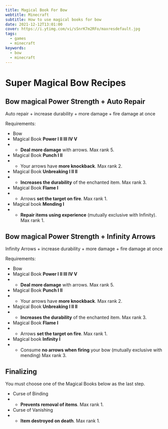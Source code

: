 ```yaml
---
title: Magical Book For Bow
webtitle: Minecraft
subtitle: How to use magical books for bow
date: 2021-12-12T13:01:00
cover: https://i.ytimg.com/vi/sSnrK7m2RFo/maxresdefault.jpg
tags:
  - games
  - minecraft
keywords:
  - bow
  - minecraft
---
```


# Super Magical Bow Recipes

## Bow magical Power Strength + Auto Repair
Auto repair + increase durability + more damage + fire damage at once

Requirements:
- Bow
- Magical Book **Power I II III IV V**
- - **Deal more damage** with arrows. Max rank 5.
- Magical Book **Punch I II**
- - Your arrows have **more knockback**. Max rank 2.
- Magical Book **Unbreaking I II II**
- - **Increases the durability** of the enchanted item. Max rank 3.
- Magical Book **Flame I**
- - Arrows **set the target on fire**. Max rank 1.
- Magical book **Mending I**
- - **Repair items using experience** (mutually exclusive with Infinity). Max rank 1.

## Bow magical Power Strength + Infinity Arrows
Infinity Arrows + increase durability + more damage + fire damage at once

Requirements:
- Bow
- Magical Book **Power I II III IV V**
- - **Deal more damage** with arrows. Max rank 5.
- Magical Book **Punch I II**
- - Your arrows have **more knockback**. Max rank 2.
- Magical Book **Unbreaking I II II**
- - **Increases the durability** of the enchanted item. Max rank 3.
- Magical Book **Flame I**
- - Arrows **set the target on fire**. Max rank 1.
- Magical book **Infinity I**
- - Consume **no arrows when firing** your bow (mutually exclusive with mending) Max rank 3.

## Finalizing
You must choose one of the Magical Books below as the last step.

- Curse of Binding
- - **Prevents removal of items**. Max rank 1.
- Curse of Vanishing
- - **Item destroyed on death**. Max rank 1.
